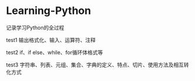 # Learning-Python
记录学习Python的全过程

test1 输出格式化、输入、运算符、注释

test2 if、if else、while、for循环体格式等

test3 字符串、列表、元组、集合、字典的定义、特点、切片、使用方法及相互转化方式

